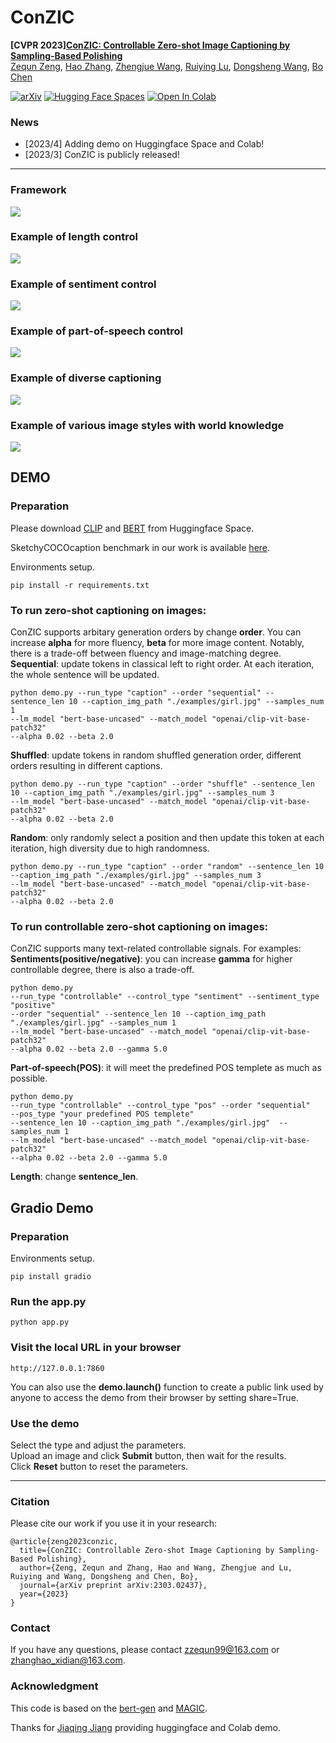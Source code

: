 # ConZIC
**[CVPR 2023][ConZIC: Controllable Zero-shot Image Captioning by Sampling-Based Polishing](https://arxiv.org/abs/2303.02437)**
<br/>
[Zequn Zeng](https://joeyz0z.github.io/),
[Hao Zhang](https://scholar.google.com/citations?user=Eo8e5icAAAAJ),
[Zhengjue Wang](https://scholar.google.com/citations?user=qTQj_I4AAAAJ),
[Ruiying Lu](https://ieeexplore.ieee.org/author/37088439713),
[Dongsheng Wang](https://wds2014.github.io/),
[Bo Chen](https://scholar.google.com/citations?user=uv16_-UAAAAJ)
<br/>



[comment]: <> ([![Project Website]&#40;https://img.shields.io/badge/Project-Website-orange&#41;]&#40;https://tuneavideo.github.io/&#41;)
[![arXiv](https://img.shields.io/badge/arXiv-2303.02437-b31b1b.svg)](https://arxiv.org/abs/2303.02437)
[![Hugging Face Spaces](https://img.shields.io/badge/%F0%9F%A4%97%20Hugging%20Face-Spaces-blue)](https://huggingface.co/spaces/jiaqingj/ConZIC)
[![Open In Colab](https://colab.research.google.com/assets/colab-badge.svg)](https://colab.research.google.com/drive/1MyjEAuygQblYwTjK67ATo7XALuHkkiLa?usp=sharing)

### News
* [2023/4] Adding demo on Huggingface Space and Colab!
* [2023/3] ConZIC is publicly released!

***
### Framework
![](paper_images/framework.jpg)

### Example of length control
![](paper_images/lengthcontrol.jpg)

### Example of sentiment control
![](paper_images/sentimentcontrol.jpg)

### Example of part-of-speech control
![](paper_images/poscontrol.jpg)

### Example of diverse captioning
![](paper_images/diversecaptioning.jpg)

### Example of various image styles with world knowledge
![](paper_images/moreimagestyles.jpg)


## DEMO

### Preparation
Please download [CLIP](https://huggingface.co/openai/clip-vit-base-patch32) and [BERT](https://huggingface.co/bert-base-uncased) from Huggingface Space.

SketchyCOCOcaption benchmark in our work is available [here](https://drive.google.com/file/d/1WBaq8OdvyyXpbYtmuFIvko6855rESwHE/view?usp=share_link).

Environments setup.
```
pip install -r requirements.txt
```

### To run zero-shot captioning on images:
ConZIC supports arbitary generation orders by change **order**. You can increase **alpha** for more fluency, **beta** for more image content. Notably, there is a trade-off between fluency and image-matching degree.  
**Sequential**: update tokens in classical left to right order. At each iteration, the whole sentence will be updated.
```
python demo.py --run_type "caption" --order "sequential" --sentence_len 10 --caption_img_path "./examples/girl.jpg" --samples_num 1
--lm_model "bert-base-uncased" --match_model "openai/clip-vit-base-patch32" 
--alpha 0.02 --beta 2.0
```
**Shuffled**: update tokens in random shuffled generation order, different orders resulting in different captions.
```
python demo.py --run_type "caption" --order "shuffle" --sentence_len 10 --caption_img_path "./examples/girl.jpg" --samples_num 3
--lm_model "bert-base-uncased" --match_model "openai/clip-vit-base-patch32" 
--alpha 0.02 --beta 2.0 
```
**Random**: only randomly select a position and then update this token at each iteration, high diversity due to high randomness. 
```
python demo.py --run_type "caption" --order "random" --sentence_len 10 --caption_img_path "./examples/girl.jpg" --samples_num 3
--lm_model "bert-base-uncased" --match_model "openai/clip-vit-base-patch32" 
--alpha 0.02 --beta 2.0
```

### To run controllable zero-shot captioning on images:
ConZIC supports many text-related controllable signals. For examples:  
**Sentiments(positive/negative)**: you can increase **gamma** for higher controllable degree, there is also a trade-off.
```
python demo.py 
--run_type "controllable" --control_type "sentiment" --sentiment_type "positive"
--order "sequential" --sentence_len 10 --caption_img_path "./examples/girl.jpg" --samples_num 1
--lm_model "bert-base-uncased" --match_model "openai/clip-vit-base-patch32" 
--alpha 0.02 --beta 2.0 --gamma 5.0
```
**Part-of-speech(POS)**: it will meet the predefined POS templete as much as possible.
```
python demo.py 
--run_type "controllable" --control_type "pos" --order "sequential"
--pos_type "your predefined POS templete"
--sentence_len 10 --caption_img_path "./examples/girl.jpg"  --samples_num 1
--lm_model "bert-base-uncased" --match_model "openai/clip-vit-base-patch32" 
--alpha 0.02 --beta 2.0 --gamma 5.0
```
**Length**: change **sentence_len**.

## Gradio Demo

### Preparation

Environments setup.
```
pip install gradio
```
### Run the app.py

```
python app.py
```
### Visit the local URL in your browser
```
http://127.0.0.1:7860
```
You can also use the **demo.launch()** function to create a public link used by anyone to access the demo from their browser by setting share=True.

### Use the demo
Select the type and adjust the parameters.<br>
Upload an image and click **Submit** button, then wait for the results.<br>
Click **Reset** button to reset the parameters.

****
### Citation
Please cite our work if you use it in your research:
```
@article{zeng2023conzic,
  title={ConZIC: Controllable Zero-shot Image Captioning by Sampling-Based Polishing},
  author={Zeng, Zequn and Zhang, Hao and Wang, Zhengjue and Lu, Ruiying and Wang, Dongsheng and Chen, Bo},
  journal={arXiv preprint arXiv:2303.02437},
  year={2023}
}
```

### Contact
If you have any questions, please contact zzequn99@163.com or zhanghao_xidian@163.com.


### Acknowledgment 
This code is based on the [bert-gen](https://github.com/nyu-dl/bert-gen) and [MAGIC](https://github.com/yxuansu/MAGIC). 

Thanks for [Jiaqing Jiang](https://github.com/blre6) providing huggingface and Colab demo.


